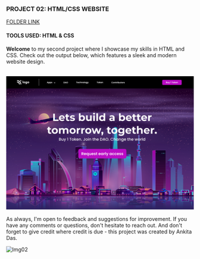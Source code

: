 ### PROJECT 02: HTML/CSS WEBSITE

[FOLDER LINK](https://github.com/imankitadas/Fullstack-Javascript-Projects-2023/tree/main/02_HTML%20and%20CSS%20Projects/Project%2002)
#### TOOLS USED: HTML & CSS

**Welcome** to my second project where I showcase my skills in HTML and CSS. Check out the output below, which features a sleek and modern website design.<br><br>

![IMAGE01](output.png)<br>

As always, I'm open to feedback and suggestions for improvement. If you have any comments or questions, don't hesitate to reach out. And don't forget to give credit where credit is due - this project was created by Ankita Das.

![Img02](https://img.shields.io/badge/By-Ankita%20das-brightgreen)
